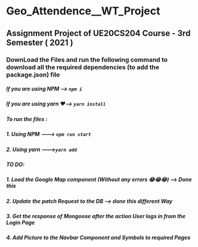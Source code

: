 # Geo_Attendence__WT_Project
## Assignment Project of UE20CS204 Course - 3rd Semester ( 2021 )

### DownLoad the Files and run the following command to download all the required dependencies (to add the package.json) file

##### If you are using NPM --> `npm i`
##### If you are using yarn ❤️--> `yarn install`


##### To run the files :
##### 1. Using NPM ---> `npm run start`
##### 2. Using yarn --->`yarn add`


##### TO DO:
##### 1. Load the Google Map component (Without any errors 😂😂😂) --> Done this
##### 2. Update the patch Request to the DB --> done this different Way
##### 3. Get the response of Mongoose after the action User logs in from the Login Page
##### 4. Add Picture to the Navbar Component and Symbols to required Pages

